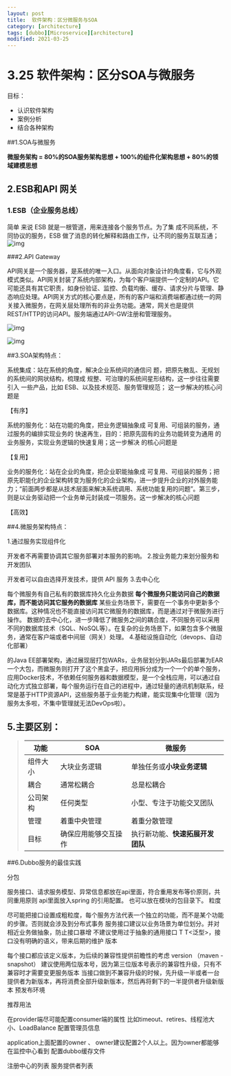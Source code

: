 ```yaml
---
layout: post
title:  软件架构：区分微服务与SOA
category: [architecture]
tags: [dubbo][Microservice][architecture]
modified: 2021-03-25
---
```


# 3.25 软件架构：区分SOA与微服务

目标：

- 认识软件架构
- 案例分析
- 结合各种架构



##1.SOA与微服务

 **微服务架构 = 80%的SOA服务架构思想 + 100%的组件化架构思想 + 80%的领域建模思想**



## 2.ESB和API 网关

### 1.ESB（企业服务总线）

简单 来说 ESB 就是一根管道，用来连接各个服务节点。为了集 成不同系统，不同协议的服务，ESB 做了消息的转化解释和路由工作，让不同的服务互联互通；![img](https://cdn.jsdelivr.net/gh/henggao98/imgbed/posts/70-20210324222855097.png)

###2.API Gateway

API网关是一个服务器，是系统的唯一入口。从面向对象设计的角度看，它与外观模式类似。API网关封装了系统内部架构，为每个客户端提供一个定制的API。它可能还具有其它职责，如身份验证、监控、负载均衡、缓存、请求分片与管理、静态响应处理。API网关方式的核心要点是，所有的客户端和消费端都通过统一的网关接入微服务，在网关层处理所有的非业务功能。通常，网关也是提供REST/HTTP的访问API。服务端通过API-GW注册和管理服务。

![img](https://cdn.jsdelivr.net/gh/henggao98/imgbed/posts/70.png)

![img](https://cdn.jsdelivr.net/gh/henggao98/imgbed/posts/70-20210324220145673.png)

##3.SOA架构特点：

系统集成：站在系统的角度，解决企业系统间的通信问 题，把原先散乱、无规划的系统间的网状结构，梳理成 规整、可治理的系统间星形结构，这一步往往需要引入 一些产品，比如 ESB、以及技术规范、服务管理规范； 这一步解决的核心问题是

【有序】

系统的服务化：站在功能的角度，把业务逻辑抽象成 可复用、可组装的服务，通过服务的编排实现业务的 快速再生，目的：把原先固有的业务功能转变为通用 的业务服务，实现业务逻辑的快速复用；这一步解决 的核心问题是

【复用】

业务的服务化：站在企业的角度，把企业职能抽象成 可复用、可组装的服务；把原先职能化的企业架构转变为服务化的企业架构，进一步提升企业的对外服务能力；“前面两步都是从技术层面来解决系统调用、系统功能复用的问题”。第三步，则是以业务驱动把一个业务单元封装成一项服务。这一步解决的核心问题

【高效】

##4.微服务架构特点：

1.通过服务实现组件化

开发者不再需要协调其它服务部署对本服务的影响。
2.按业务能力来划分服务和开发团队

开发者可以自由选择开发技术，提供 API 服务
3.去中心化

每个微服务有自己私有的数据库持久化业务数据
**每个微服务只能访问自己的数据库，而不能访问其它服务的数据库**
某些业务场景下，需要在一个事务中更新多个数据库。这种情况也不能直接访问其它微服务的数据库，而是通过对于微服务进行操作。
数据的去中心化，进一步降低了微服务之间的耦合度，不同服务可以采用不同的数据库技术（SQL、NoSQL等）。在复杂的业务场景下，如果包含多个微服务，通常在客户端或者中间层（网关）处理。
4.基础设施自动化（devops、自动化部署）

的Java EE部署架构，通过展现层打包WARs，业务层划分到JARs最后部署为EAR一个大包，而微服务则打开了这个黑盒子，把应用拆分成为一个一个的单个服务，应用Docker技术，不依赖任何服务器和数据模型，是一个全栈应用，可以通过自动化方式独立部署，每个服务运行在自己的进程中，通过轻量的通讯机制联系，经常是基于HTTP资源API，这些服务基于业务能力构建，能实现集中化管理（因为服务太多啦，不集中管理就无法DevOps啦）。

## 5.主要区别：

> | 功能     | SOA                  | 微服务                           |
> | -------- | -------------------- | -------------------------------- |
> | 组件大小 | 大块业务逻辑         | 单独任务或**小块业务逻辑**       |
> | 耦合     | 通常松耦合           | 总是松耦合                       |
> | 公司架构 | 任何类型             | 小型、专注于功能交叉团队         |
> | 管理     | 着重中央管理         | 着重分散管理                     |
> | 目标     | 确保应用能够交互操作 | 执行新功能、**快速拓展开发团队** |

##6.Dubbo服务的最佳实践

 分包

服务接口、请求服务模型、异常信息都放在api里面，符合重用发布等价原则，共同重用原则
api里面放入spring 的引用配置。 也可以放在模块的包目录下。
粒度

尽可能把接口设置成粗粒度，每个服务方法代表一个独立的功能，而不是某个功能的步骤。否则就会涉及到分布式事务
服务接口建议以业务场景为单位划分。并对相近业务做抽象，防止接口暴增
不建议使用过于抽象的通用接口  T T<泛型>，接口没有明确的语义，带来后期的维护
版本

每个接口都应该定义版本，为后续的兼容性提供前瞻性的考虑 version （maven -snapshot）
建议使用两位版本号，因为第三位版本号表示的兼容性升级，只有不兼容时才需要变更服务版本
当接口做到不兼容升级的时候，先升级一半或者一台提供者为新版本，再将消费全部升级新版本，然后再将剩下的一半提供者升级新版本
预发布环境

推荐用法

在provider端尽可能配置consumer端的属性
比如timeout、retires、线程池大小、LoadBalance
 配置管理员信息

application上面配置的owner 、 owner建议配置2个人以上。因为owner都能够在监控中心看到
配置dubbo缓存文件

注册中心的列表
服务提供者列表

